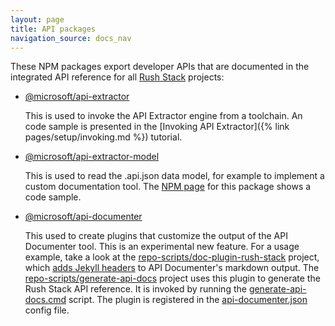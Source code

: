 ```yaml
---
layout: page
title: API packages
navigation_source: docs_nav
---
```


These NPM packages export developer APIs that are documented in the integrated API reference for all [Rush Stack](https://rushstack.io/) projects:

- [@microsoft/api-extractor](https://rushstack.io/pages/api/api-extractor/)

  This is used to invoke the API Extractor engine from a toolchain.  An code sample is presented in the [Invoking API Extractor]({% link pages/setup/invoking.md %}) tutorial.

- [@microsoft/api-extractor-model](https://rushstack.io/pages/api/api-extractor-model/)

  This is used to read the .api.json data model, for example to implement a custom documentation tool.  The [NPM page](https://www.npmjs.com/package/@microsoft/api-extractor-model) for this package shows a code sample.

- [@microsoft/api-documenter](https://rushstack.io/pages/api/api-documenter/)

  This used to create plugins that customize the output of the API Documenter tool.  This is an experimental new feature.  For a usage example, take a look at the [repo-scripts/doc-plugin-rush-stack](https://github.com/microsoft/rushstack/tree/master/repo-scripts/doc-plugin-rush-stack) project, which [adds Jekyll headers](https://github.com/microsoft/rushstack/blob/cd6d2c3f9d6d43ec37311a26fbf320be30b32da1/repo-scripts/doc-plugin-rush-stack/src/RushStackFeature.ts#L31) to API Documenter's markdown output.  The [repo-scripts/generate-api-docs](https://github.com/microsoft/rushstack/tree/master/repo-scripts/generate-api-docs) project uses this plugin to generate the Rush Stack API reference.  It is invoked by running the [generate-api-docs.cmd](https://github.com/microsoft/rushstack/blob/master/repo-scripts/generate-api-docs/generate-api-docs.cmd) script.  The plugin is registered in the [api-documenter.json](https://github.com/microsoft/rushstack/blob/master/repo-scripts/generate-api-docs/api-documenter.json) config file.
